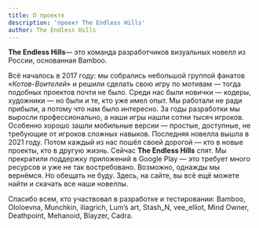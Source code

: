 ```yaml
---
title: О проекте
description: 'проект The Endless Hills'
author: The Endless Hills
---
```

**The Endless Hills**— это команда разработчиков визуальных новелл из России, основанная Bamboo. 

Всё началось в 2017 году: мы собрались небольшой группой фанатов «*Котов-Воителей*» и решили сделать свою игру по мотивам — тогда подобных проектов почти не было. Среди нас были новички — кодеры, художники — но были и те, кто уже имел опыт. Мы работали не ради прибыли, а потому что нам было интересно. За годы разработки мы выросли профессионально, а наши игры нашли сотни тысяч игроков. Особенно хорошо зашли мобильные версии — простые, доступные, не требующие от игроков сложных навыков. Последняя новелла вышла в 2021 году. Потом каждый из нас пошёл своей дорогой — кто в новые проекты, кто в другую жизнь. Сейчас **The Endless Hills** спят. Мы прекратили поддержку приложений в Google Play — это требует много ресурсов и уже не так востребовано. Возможно, однажды мы вернёмся. Но обещать не буду. Здесь, на сайте, вы всё ещё можете найти и скачать все наши новеллы. 

Спасибо всем, кто участвовал в разработке и тестировании: Bamboo, Ololoevna, Munchkin, iliagrich, Lum’s art, Stash_N, vee_elliot, Mind Owner, Deathpoint, Mehanoid, Blayzer, Cadra.




